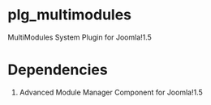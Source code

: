 plg_multimodules
================

MultiModules System Plugin for Joomla!1.5

Dependencies
============

1. Advanced Module Manager Component for Joomla!1.5